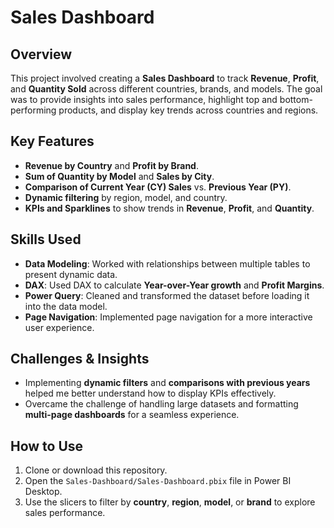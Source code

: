 # Sales Dashboard

## Overview  
This project involved creating a **Sales Dashboard** to track **Revenue**, **Profit**, and **Quantity Sold** across different countries, brands, and models. The goal was to provide insights into sales performance, highlight top and bottom-performing products, and display key trends across countries and regions.

## Key Features  
- **Revenue by Country** and **Profit by Brand**.
- **Sum of Quantity by Model** and **Sales by City**.
- **Comparison of Current Year (CY) Sales** vs. **Previous Year (PY)**.
- **Dynamic filtering** by region, model, and country.
- **KPIs and Sparklines** to show trends in **Revenue**, **Profit**, and **Quantity**.

## Skills Used  
- **Data Modeling**: Worked with relationships between multiple tables to present dynamic data.
- **DAX**: Used DAX to calculate **Year-over-Year growth** and **Profit Margins**.
- **Power Query**: Cleaned and transformed the dataset before loading it into the data model.
- **Page Navigation**: Implemented page navigation for a more interactive user experience.

## Challenges & Insights  
- Implementing **dynamic filters** and **comparisons with previous years** helped me better understand how to display KPIs effectively.
- Overcame the challenge of handling large datasets and formatting **multi-page dashboards** for a seamless experience.

## How to Use  
1. Clone or download this repository.
2. Open the `Sales-Dashboard/Sales-Dashboard.pbix` file in Power BI Desktop.
3. Use the slicers to filter by **country**, **region**, **model**, or **brand** to explore sales performance.

